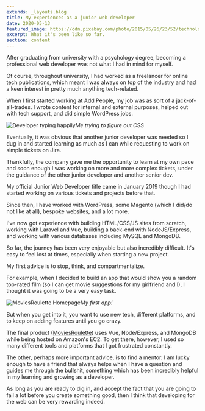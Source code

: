 ```yaml
---
extends: _layouts.blog
title: My experiences as a junior web developer
date: 2020-05-13
featured_image: https://cdn.pixabay.com/photo/2015/05/26/23/52/technology-785742_960_720.jpg
excerpt: What it's been like so far.
section: content
---
```


After graduating from university with a psychology degree, becoming a professional web developer was not what I had in mind for myself.

Of course, throughout university, I had worked as a freelancer for online tech publications, which meant I was always on top of the industry and had a keen interest in pretty much anything tech-related.

When I first started working at Add People, my job was as sort of a jack-of-all-trades. I wrote content for internal and external purposes, helped out with tech support, and did simple WordPress jobs.

![Developer typing happily](https://media.giphy.com/media/YFkpsHWCsNUUo/giphy.gif "Me as a developer")_Me trying to figure out CSS_

Eventually, it was obvious that another junior developer was needed so I dug in and started learning as much as I can while requesting to work on simple tickets on Jira.

Thankfully, the company gave me the opportunity to learn at my own pace and soon enough I was working on more and more complex tickets, under the guidance of the other junior developer and another senior dev.

My official Junior Web Developer title came in January 2019 though I had started working on various tickets and projects before that.

Since then, I have worked with WordPress, some Magento (which I did/do not like at all), bespoke websites, and a lot more.

I've now got experience with building HTML/CSS/JS sites from scratch, working with Laravel and Vue, building a back-end with NodeJS/Express, and working with various databases including MySQL and MongoDB.

So far, the journey has been very enjoyable but also incredibly difficult. It's easy to feel lost at times, especially when starting a new project.

My first advice is to stop, think, and compartmentalize.

For example, when I decided to build an app that would show you a random top-rated film (so I can get movie suggestions for my girlfriend and I), I thought it was going to be a very easy task.

![MoviesRoulette Homepage](https://i.imgur.com/7KyOAF3.png "MoviesRoulette Homepage")_My first app!_

But when you get into it, you want to use new tech, different platforms, and to keep on adding features until you go crazy.

The final product (<a href="http://moviesroulette.com" target="_blank">MoviesRoulette</a>) uses Vue, Node/Express, and MongoDB while being hosted on Amazon's EC2. To get there, however, I used so many different tools and platforms that I got frustrated constantly.

The other, perhaps more important advice, is to find a mentor. I am lucky enough to have a friend that always helps when I have a question and guides me through the bullshit, something which has been incredibly helpful in my learning and growing as a developer.

As long as you are ready to dig in, and accept the fact that you are going to fail a lot before you create something good, then I think that developing for the web can be very rewarding indeed.
